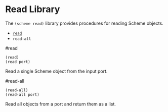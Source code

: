 # Read Library

The `(scheme read)` library provides procedures for reading Scheme objects.

- [`read`](#read)
- `read-all`

#read

    (read)
    (read port)

Read a single Scheme object from the input port.

#read-all

    (read-all)
    (read-all port)

Read all objects from a port and return them as a list.
